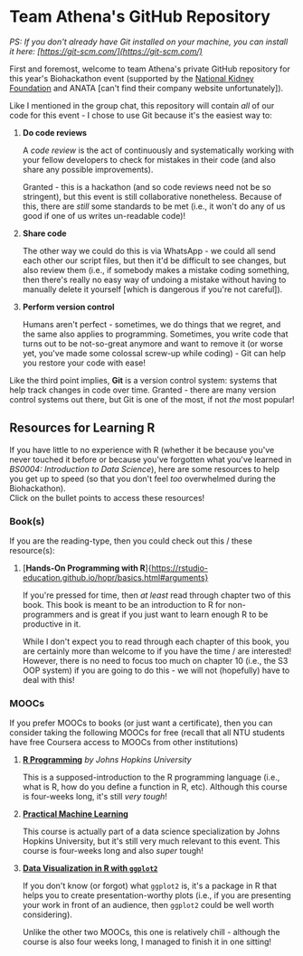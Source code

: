 # Team Athena's GitHub Repository

*PS: If you don't already have Git installed on your machine, you can install it here: [https://git-scm.com/](https://git-scm.com/)*

First and foremost, welcome to team Athena's private GitHub repository for this
year's Biohackathon event (supported by the [National Kidney Foundation](https://nkfs.org/)
and ANATA [can't find their company website unfortunately]).

Like I mentioned in the group chat, this repository will contain *all* of our code
for this event - I chose to use Git because it's the easiest way to:

1.  **Do code reviews**

    A *code review* is the act of continuously and systematically working with
    your fellow developers to check for mistakes in their code (and also share
    any possible improvements).  

    Granted - this is a hackathon (and so code reviews need not be so stringent), but
    this event is still collaborative nonetheless.  Because of this,
    there are *still* some standards to be met (i.e., it won't do any of us good if one of us writes un-readable code)!

1.  **Share code**

    The other way we could do this is via WhatsApp - we could all send each other
    our script files, but then it'd be difficult to see changes, but also review them
    (i.e., if somebody makes a mistake coding something, then there's really no easy way
    of undoing a mistake without having to manually delete it yourself [which is dangerous
    if you're not careful]).

1.  **Perform version control**

    Humans aren't perfect - sometimes, we do things that we regret, and the same
    also applies to programming.  Sometimes, you write code that turns out to be
    not-so-great anymore and want to remove it (or worse yet, you've made some
    colossal screw-up while coding) - Git can help you restore your code with
    ease!

Like the third point implies, **Git** is a version control system: systems that
help track changes in code over time.  Granted - there are many version control
systems out there, but Git is one of the most, if not *the* most popular!

## Resources for Learning R

If you have little to no experience with R (whether it be because you've never touched
it before or because you've forgotten what you've learned in *BS0004: Introduction to Data Science*), here are
some resources to help you get up to speed (so that you don't feel *too* overwhelmed during the Biohackathon).  
Click on the bullet points to access these resources!

### Book(s)

If you are the reading-type, then you could check out this / these resource(s):

1.  [**Hands-On Programming with R**]{https://rstudio-education.github.io/hopr/basics.html#arguments}

    If you're pressed for time, then *at least* read through chapter two of this book.  This book is
    meant to be an introduction to R for non-programmers and is great if you just want to learn
    enough R to be productive in it.  

    While I don't expect you to read through each chapter of this book, you are certainly more than
    welcome to if you have the time / are interested!  However, there is no need to focus too much on
    chapter 10 (i.e., the S3 OOP system) if you are going to do this - we will not (hopefully) have to
    deal with this!

### MOOCs

If you prefer MOOCs to books (or just want a certificate), then you can consider taking the
following MOOCs for free (recall that all NTU students have free Coursera access to MOOCs from other institutions)

1.  [**R Programming**](https://www.coursera.org/learn/r-programming?specialization=jhu-data-science) *by Johns Hopkins University*

    This is a supposed-introduction to the R programming language (i.e., what is R, how do you define a function in R, etc).  Although this course is four-weeks long, it's still *very tough*!

1.  [**Practical Machine Learning**](https://www.coursera.org/learn/practical-machine-learning)

    This course is actually part of a data science specialization by Johns Hopkins University, but it's still very much
    relevant to this event.  This course is four-weeks long and also *super* tough!

1.  [**Data Visualization in R with `ggplot2`**](https://www.coursera.org/learn/jhu-data-visualization-r)

    If you don't know (or forgot) what `ggplot2` is, it's a package in R that helps you to create presentation-worthy plots (i.e., if you are presenting your work in front of an audience, then `ggplot2` could be well worth considering).  

    Unlike the other two MOOCs, this one is relatively chill - although the course is also four weeks long, I managed to finish
    it in one sitting!
